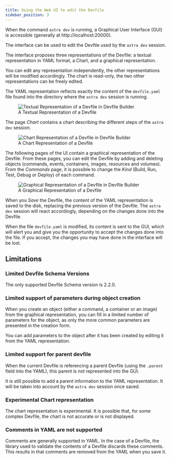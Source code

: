 ```yaml
---
title: Using the Web UI to edit the Devfile
sidebar_position: 3
---
```


When the command `astra dev` is running, a Graphical User Interface (GUI) is accessible (generally at http://localhost:20000). 

The interface can be used to edit the Devfile used by the `astra dev` session.

The interface proposes three representations of the Devfile: a textual representation in YAML format, a Chart, and a graphical representation.

You can edit any representation independently, the other representations will be modified accordingly. The chart is read-only, the two other representations can be freely edited.

The YAML representation reflects exactly the content of the `devfile.yaml` file found into the directory where the `astra dev` session is running.

<figure>
    <img
        src={require('/static/img/ui-textual-representation.png').default}
        alt="Textual Representation of a Devfile in Devfile Builder"
    />
    <figcaption>A Textual Representation of a Devfile</figcaption>
</figure>


The page *Chart* contains a chart describing the different steps of the `astra dev` session.

<figure>
    <img
        src={require('/static/img/ui-chart-representation.png').default}
        alt="Chart Representation of a Devfile in Devfile Builder"
    />
    <figcaption>A Chart Representation of a Devfile</figcaption>
</figure>

The following pages of the UI contain a graphical representation of the Devfile. From these pages, you can edit the Devfile by adding and deleting objects (commands, events, containers, images, resources and volumes). From the *Commands* page, it is possible to change the *Kind* (Build, Run, Test, Debug or Deploy) of each command. 

<figure>
    <img
        src={require('/static/img/ui-graphical-representation.png').default}
        alt="Graphical Representation of a Devfile in Devfile Builder"
    />
    <figcaption>A Graphical Representation of a Devfile</figcaption>
</figure>

When you *Save* the Devfile, the content of the YAML representation is saved to the disk, replacing the previous version of the Devfile. The `astra dev` session will react accordingly, depending on the changes done into the Devfile.

When the file `devfile.yaml` is modified, its content is sent to the GUI, which will alert you and give you the opportunity to accept the changes done into the file. If you accept, the changes you may have done in the interface will be lost.

## Limitations

### Limited Devfile Schema Versions

The only supported Devfile Schema version is 2.2.0.

### Limited support of parameters during object creation

When you create an object (either a command, a container or an image) from the graphical representation, you can fill in a limited number of parameters for the object, as only the more common parameters are presented in the creation form.

You can add parameters to the object after it has been created by editing it from the YAML representation.

### Limited support for parent devfile

When the current Devfile is referencing a parent Devfile (using the `.parent` field into the YAML), this parent is not represented into the GUI.

It is still possible to add a parent information to the YAML representation. It will be taken into account by the `astra dev` session once saved.

### Experimental Chart representation

The chart representation is experimental. It is possible that, for some complex Devfile, the chart is not accurate or is not displayed.

### Comments in YAML are not supported

Comments are generally supported in YAML. In the case of a Devfile, the library used to validate the contents of a Devfile discards these comments.
This results in that comments are removed from the YAML when you save it.

